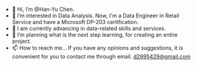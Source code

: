 - 👋 Hi, I’m @Han-Yu Chen.
- 👀 I’m interested in Data Analysis. Now, I'm a Data Engineer in Retail Service and have a Microsoft DP-203 certification. 
- 🌱 I am currently advancing in data-related skills and services.
- 💞️ I’m planning what is the next step learning, for creating an entire project. 
- 📫 How to reach me...
     If you have any opinions and suggestions, it is convenient for you to contact me through email.
     d2995429@gmail.com

<!---
Chen-Han-Yu/Chen-Han-Yu is a ✨ special ✨ repository because its `README.md` (this file) appears on your GitHub profile.
You can click the Preview link to take a look at your changes.
--->
